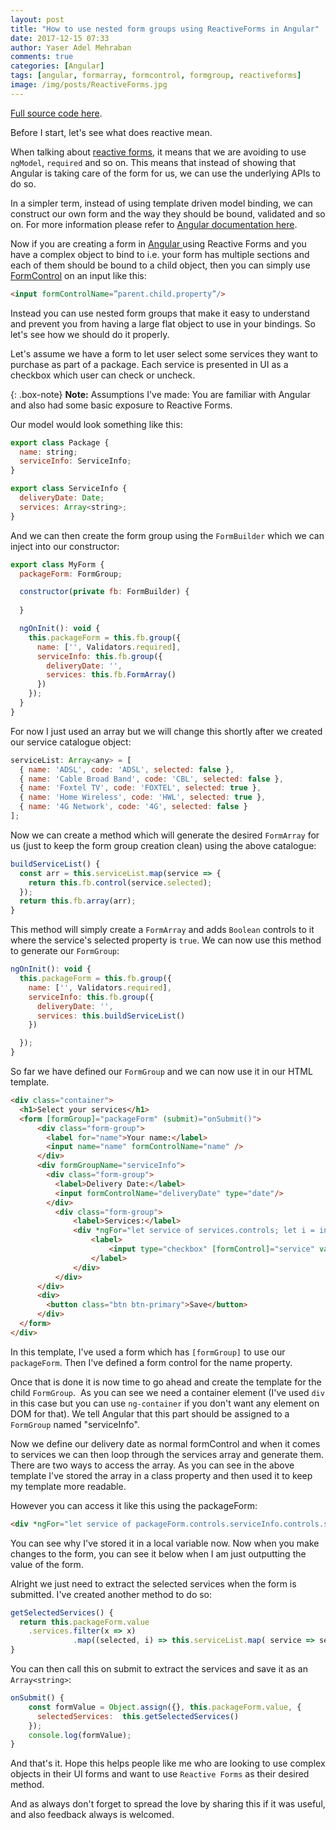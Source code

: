 ```yaml
---
layout: post
title: "How to use nested form groups using ReactiveForms in Angular"
date: 2017-12-15 07:33
author: Yaser Adel Mehraban
comments: true
categories: [Angular]
tags: [angular, formarray, formcontrol, formgroup, reactiveforms]
image: /img/posts/ReactiveForms.jpg
---
```

[Full source code here](https://github.com/yashints/NestedFormGroupsAngular).

Before I start, let's see what does reactive mean.

When talking about [reactive forms](https://angular.io/guide/reactive-forms), it means that we are avoiding to use `ngModel`, `required` and so on. This means that instead of showing that Angular is taking care of the form for us, we can use the underlying APIs to do so. 

In a simpler term, instead of using template driven model binding, we can construct our own form and the way they should be bound, validated and so on. For more information please refer to [Angular documentation here](https://angular.io/guide/reactive-forms).

Now if you are creating a form in [Angular ](https://angular.io/) using Reactive Forms and you have a complex object to bind to i.e. your form has multiple sections and each of them should be bound to a child object, then you can simply use [FormControl](https://angular.io/api/forms/FormControl#formcontrol) on an input like this:

```html
<input formControlName=”parent.child.property”/>
```
 
Instead you can use nested form groups that make it easy to understand and prevent you from having a large flat object to use in your bindings. So let's see how we should do it properly.

Let's assume we have a form to let user select some services they want to purchase as part of a package. Each service is presented in UI as a checkbox which user can check or uncheck.

{: .box-note}
**Note:** Assumptions I've made: You are familiar with Angular and also had some basic exposure to Reactive Forms.

Our model would look something like this:

```javascript
export class Package {
  name: string;
  serviceInfo: ServiceInfo;
}

export class ServiceInfo {
  deliveryDate: Date;
  services: Array<string>;
}
```

And we can then create the form group using the `FormBuilder` which we can inject into our constructor:

```javascript
export class MyForm {
  packageForm: FormGroup;

  constructor(private fb: FormBuilder) {
    
  }

  ngOnInit(): void {
    this.packageForm = this.fb.group({
      name: ['', Validators.required],
      serviceInfo: this.fb.group({
        deliveryDate: '',
        services: this.fb.FormArray()
      })
    });
  }
}
```

For now I just used an array but we will change this shortly after we created our service catalogue object:

```javascript
serviceList: Array<any> = [
  { name: 'ADSL', code: 'ADSL', selected: false },
  { name: 'Cable Broad Band', code: 'CBL', selected: false },
  { name: 'Foxtel TV', code: 'FOXTEL', selected: true },
  { name: 'Home Wireless', code: 'HWL', selected: true },
  { name: '4G Network', code: '4G', selected: false }
];
```
Now we can create a method which will generate the desired `FormArray` for us (just to keep the form group creation clean) using the above catalogue:

```javascript
buildServiceList() {
  const arr = this.serviceList.map(service => {
    return this.fb.control(service.selected);
  });
  return this.fb.array(arr);
}
```

This method will simply create a `FormArray` and adds `Boolean` controls to it where the service's selected property is `true`. We can now use this method to generate our `FormGroup`:

```javascript
ngOnInit(): void {
  this.packageForm = this.fb.group({
    name: ['', Validators.required],
    serviceInfo: this.fb.group({
      deliveryDate: '',
      services: this.buildServiceList()
    })

  });
}
```

So far we have defined our `FormGroup` and we can now use it in our HTML template.

```html
<div class="container">
  <h1>Select your services</h1>
  <form [formGroup]="packageForm" (submit)="onSubmit()">
      <div class="form-group">
        <label for="name">Your name:</label>
        <input name="name" formControlName="name" />
      </div>
      <div formGroupName="serviceInfo">
        <div class="form-group">
          <label>Delivery Date:</label>
          <input formControlName="deliveryDate" type="date"/>
        </div>
          <div class="form-group">
              <label>Services:</label>
              <div *ngFor="let service of services.controls; let i = index">
                  <label>
                      <input type="checkbox" [formControl]="service" value=""/>
                  </label>
              </div>
          </div>
      </div>
      <div>
        <button class="btn btn-primary">Save</button>
      </div>
  </form>
</div>
```

In this template, I've used a form which has `[formGroup]` to use our `packageForm`. Then I've defined a form control for the name property.

Once that is done it is now time to go ahead and create the template for the child `FormGroup`.  As you can see we need a container element (I've used `div` in this case but you can use `ng-container` if you don't want any element on DOM for that). We tell Angular that this part should be assigned to a `FormGroup` named "serviceInfo".

Now we define our delivery date as normal formControl and when it comes to services we can then loop through the services array and generate them. There are two ways to access the array. As you can see in the above template I've stored the array in a class property and then used it to keep my template more readable.

However you can access it like this using the packageForm:

```html
<div *ngFor="let service of packageForm.controls.serviceInfo.controls.services.controls; let i = index"></div>
```

You can see why I've stored it in a local variable now. Now when you make changes to the form, you can see it below when I am just outputting the value of the form.

Alright we just need to extract the selected services when the form is submitted. I've created another method to do so:

```javascript
getSelectedServices() {
  return this.packageForm.value
    .services.filter(x => x)
              .map((selected, i) => this.serviceList.map( service => service.code ));
}
```

You can then call this on submit to extract the services and save it as an `Array<string>`:

```javascript
onSubmit() {
    const formValue = Object.assign({}, this.packageForm.value, {
      selectedServices:  this.getSelectedServices()
    });
    console.log(formValue);
}
```

And that's it. Hope this helps people like me who are looking to use complex objects in their UI forms and want to use `Reactive Forms` as their desired method.

And as always don't forget to spread the love by sharing this if it was useful, and also feedback always is welcomed.

